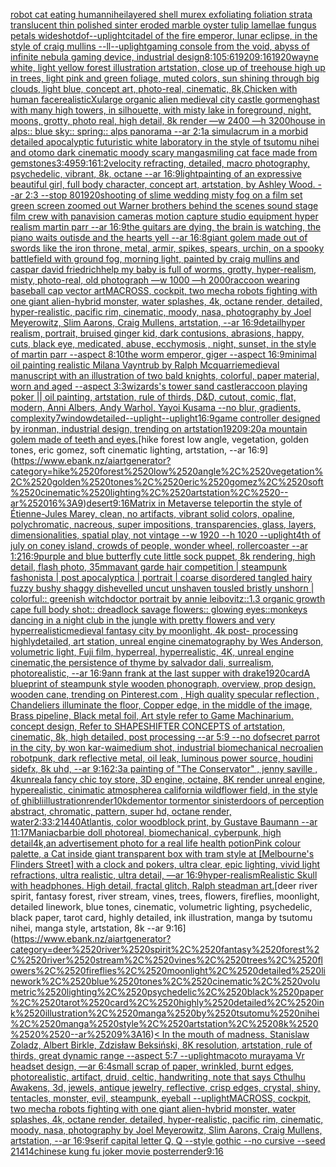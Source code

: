 [robot cat eating human](https://www.ebank.nz/aiartgenerator?category=robot%2520cat%2520eating%2520human)[nihei](https://www.ebank.nz/aiartgenerator?category=nihei)[layered shell murex exfoliating foliation strata translucent thin polished sinter eroded marble oyster tulip lamellae fungus petals wideshot](https://www.ebank.nz/aiartgenerator?category=layered%2520shell%2520murex%2520exfoliating%2520foliation%2520strata%2520translucent%2520thin%2520polished%2520sinter%2520eroded%2520marble%2520oyster%2520tulip%2520lamellae%2520fungus%2520petals%2520wideshot)[dof](https://www.ebank.nz/aiartgenerator?category=dof)[--uplight](https://www.ebank.nz/aiartgenerator?category=--uplight)[citadel of the fire emperor, lunar eclipse, in the style of craig mullins --ll](https://www.ebank.nz/aiartgenerator?category=citadel%2520of%2520the%2520fire%2520emperor%2C%2520lunar%2520eclipse%2C%2520in%2520the%2520style%2520of%2520craig%2520mullins%2520--ll)[--uplight](https://www.ebank.nz/aiartgenerator?category=--uplight)[gaming console from the void, abyss of infinite nebula gaming device, industrial design](https://www.ebank.nz/aiartgenerator?category=gaming%2520console%2520from%2520the%2520void%2C%2520abyss%2520of%2520infinite%2520nebula%2520gaming%2520device%2C%2520industrial%2520design)[8:10](https://www.ebank.nz/aiartgenerator?category=8%3A10)[5:6](https://www.ebank.nz/aiartgenerator?category=5%3A6)[1920](https://www.ebank.nz/aiartgenerator?category=1920)[9:16](https://www.ebank.nz/aiartgenerator?category=9%3A16)[1920](https://www.ebank.nz/aiartgenerator?category=1920)[wayne white, light yellow forest illustration artstation, close up of treehouse high up in trees, light pink and green foliage, muted colors, sun shining through big clouds, light blue, concept art, photo-real, cinematic, 8k,](https://www.ebank.nz/aiartgenerator?category=wayne%2520white%2C%2520light%2520yellow%2520forest%2520illustration%2520artstation%2C%2520close%2520up%2520of%2520treehouse%2520high%2520up%2520in%2520trees%2C%2520light%2520pink%2520and%2520green%2520foliage%2C%2520muted%2520colors%2C%2520sun%2520shining%2520through%2520big%2520clouds%2C%2520light%2520blue%2C%2520concept%2520art%2C%2520photo-real%2C%2520cinematic%2C%25208k%2C)[Chicken with human face](https://www.ebank.nz/aiartgenerator?category=Chicken%2520with%2520human%2520face)[realistic](https://www.ebank.nz/aiartgenerator?category=realistic)[Xu](https://www.ebank.nz/aiartgenerator?category=Xu)[large organic alien medieval city castle gormenghast with many high towers, in silhouette, with misty lake in foreground, night, moons, grotty, photo real, high detail, 8k render —w 2400 —h 3200](https://www.ebank.nz/aiartgenerator?category=large%2520organic%2520alien%2520medieval%2520city%2520castle%2520gormenghast%2520with%2520many%2520high%2520towers%2C%2520in%2520silhouette%2C%2520with%2520misty%2520lake%2520in%2520foreground%2C%2520night%2C%2520moons%2C%2520grotty%2C%2520photo%2520real%2C%2520high%2520detail%2C%25208k%2520render%2520%E2%80%94w%25202400%2520%E2%80%94h%25203200)[house in alps:: blue sky:: spring:: alps panorama --ar 2:1](https://www.ebank.nz/aiartgenerator?category=house%2520in%2520alps%3A%3A%2520blue%2520sky%3A%3A%2520spring%3A%3A%2520alps%2520panorama%2520--ar%25202%3A1)[a simulacrum in a morbid detailed apocalyptic futuristic white laboratory in the style of tsutomu nihei and otomo dark cinematic moody scary manga](https://www.ebank.nz/aiartgenerator?category=a%2520simulacrum%2520in%2520a%2520morbid%2520detailed%2520apocalyptic%2520futuristic%2520white%2520laboratory%2520in%2520the%2520style%2520of%2520tsutomu%2520nihei%2520and%2520otomo%2520dark%2520cinematic%2520moody%2520scary%2520manga)[smiling cat face made from gemstones](https://www.ebank.nz/aiartgenerator?category=smiling%2520cat%2520face%2520made%2520from%2520gemstones)[3:4](https://www.ebank.nz/aiartgenerator?category=3%3A4)[95](https://www.ebank.nz/aiartgenerator?category=95)[9:16](https://www.ebank.nz/aiartgenerator?category=9%3A16)[1:2](https://www.ebank.nz/aiartgenerator?category=1%3A2)[velocity refracting, detailed, macro photography, psychedelic, vibrant, 8k, octane --ar 16:9](https://www.ebank.nz/aiartgenerator?category=velocity%2520refracting%2C%2520detailed%2C%2520macro%2520photography%2C%2520psychedelic%2C%2520vibrant%2C%25208k%2C%2520octane%2520--ar%252016%3A9)[light](https://www.ebank.nz/aiartgenerator?category=light)[painting of an expressive beautiful girl, full body character, concept art, artstation, by Ashley Wood. --ar 2:3 --stop 80](https://www.ebank.nz/aiartgenerator?category=painting%2520of%2520an%2520expressive%2520beautiful%2520girl%2C%2520full%2520body%2520character%2C%2520concept%2520art%2C%2520artstation%2C%2520by%2520Ashley%2520Wood.%2520--ar%25202%3A3%2520--stop%252080)[1920](https://www.ebank.nz/aiartgenerator?category=1920)[shooting of slime wedding misty fog on a film set green screen zoomed out Warner brothers behind the scenes sound stage film crew with panavision cameras motion capture studio equipment hyper realism martin parr --ar 16:9](https://www.ebank.nz/aiartgenerator?category=shooting%2520of%2520slime%2520wedding%2520misty%2520fog%2520on%2520a%2520film%2520set%2520green%2520screen%2520zoomed%2520out%2520Warner%2520brothers%2520behind%2520the%2520scenes%2520sound%2520stage%2520film%2520crew%2520with%2520panavision%2520cameras%2520motion%2520capture%2520studio%2520equipment%2520hyper%2520realism%2520martin%2520parr%2520--ar%252016%3A9)[the guitars are dying, the brain is watching, the piano waits outisde and the hearts yell --ar 16:8](https://www.ebank.nz/aiartgenerator?category=the%2520guitars%2520are%2520dying%2C%2520the%2520brain%2520is%2520watching%2C%2520the%2520piano%2520waits%2520outisde%2520and%2520the%2520hearts%2520yell%2520--ar%252016%3A8)[giant golem made out of swords like the iron throne, metal, armir, spikes, spears, urchin, on a spooky battlefield with ground fog, morning light, painted by craig mullins and caspar david friedrich](https://www.ebank.nz/aiartgenerator?category=giant%2520golem%2520made%2520out%2520of%2520swords%2520like%2520the%2520iron%2520throne%2C%2520metal%2C%2520armir%2C%2520spikes%2C%2520spears%2C%2520urchin%2C%2520on%2520a%2520spooky%2520battlefield%2520with%2520ground%2520fog%2C%2520morning%2520light%2C%2520painted%2520by%2520craig%2520mullins%2520and%2520caspar%2520david%2520friedrich)[help my baby is full of worms, grotty, hyper-realism, misty, photo-real, old photograph —w 1000 —h 2000](https://www.ebank.nz/aiartgenerator?category=help%2520my%2520baby%2520is%2520full%2520of%2520worms%2C%2520grotty%2C%2520hyper-realism%2C%2520misty%2C%2520photo-real%2C%2520old%2520photograph%2520%E2%80%94w%25201000%2520%E2%80%94h%25202000)[raccoon wearing baseball cap vector art](https://www.ebank.nz/aiartgenerator?category=raccoon%2520wearing%2520baseball%2520cap%2520vector%2520art)[MACROSS, cockpit, two mecha robots fighting with one giant alien-hybrid monster, water splashes, 4k, octane render, detailed, hyper-realistic, pacific rim, cinematic, moody, nasa, photography by Joel Meyerowitz, Slim Aarons, Craig Mullens, artstation, --ar 16:9](https://www.ebank.nz/aiartgenerator?category=MACROSS%2C%2520cockpit%2C%2520two%2520mecha%2520robots%2520fighting%2520with%2520one%2520giant%2520alien-hybrid%2520monster%2C%2520water%2520splashes%2C%25204k%2C%2520octane%2520render%2C%2520detailed%2C%2520hyper-realistic%2C%2520pacific%2520rim%2C%2520cinematic%2C%2520moody%2C%2520nasa%2C%2520photography%2520by%2520Joel%2520Meyerowitz%2C%2520Slim%2520Aarons%2C%2520Craig%2520Mullens%2C%2520artstation%2C%2520--ar%252016%3A9)[detail](https://www.ebank.nz/aiartgenerator?category=detail)[hyper realism, portrait, bruised ginger kid, dark contusions, abrasions, happy, cuts, black eye,  medicated, abuse, ecchymosis , night, sunset, in the style of martin parr --aspect 8:10](https://www.ebank.nz/aiartgenerator?category=hyper%2520realism%2C%2520portrait%2C%2520bruised%2520ginger%2520kid%2C%2520dark%2520contusions%2C%2520abrasions%2C%2520happy%2C%2520cuts%2C%2520black%2520eye%2C%2520%2520medicated%2C%2520abuse%2C%2520ecchymosis%2520%2C%2520night%2C%2520sunset%2C%2520in%2520the%2520style%2520of%2520martin%2520parr%2520--aspect%25208%3A10)[the worm emperor, giger --aspect 16:9](https://www.ebank.nz/aiartgenerator?category=the%2520worm%2520emperor%2C%2520giger%2520--aspect%252016%3A9)[minimal oil painting realistic Milana Vayntrub by Ralph Mcquarrie](https://www.ebank.nz/aiartgenerator?category=minimal%2520oil%2520painting%2520realistic%2520Milana%2520Vayntrub%2520by%2520Ralph%2520Mcquarrie)[medieval manuscript with an illustration of two bald knights, colorful, paper material, worn and aged --aspect 3:3](https://www.ebank.nz/aiartgenerator?category=medieval%2520manuscript%2520with%2520an%2520illustration%2520of%2520two%2520bald%2520knights%2C%2520colorful%2C%2520paper%2520material%2C%2520worn%2520and%2520aged%2520--aspect%25203%3A3)[wizards's tower sand castle](https://www.ebank.nz/aiartgenerator?category=wizards%27s%2520tower%2520sand%2520castle)[raccoon playing poker || oil painting, artstation, rule of thirds, D&D, cutout, comic, flat, modern, Anni Albers, Andy Warhol, Yayoi Kusama --no blur, gradients, complexity](https://www.ebank.nz/aiartgenerator?category=raccoon%2520playing%2520poker%2520%7C%7C%2520oil%2520painting%2C%2520artstation%2C%2520rule%2520of%2520thirds%2C%2520D%26D%2C%2520cutout%2C%2520comic%2C%2520flat%2C%2520modern%2C%2520Anni%2520Albers%2C%2520Andy%2520Warhol%2C%2520Yayoi%2520Kusama%2520--no%2520blur%2C%2520gradients%2C%2520complexity)[7](https://www.ebank.nz/aiartgenerator?category=7)[](https://www.ebank.nz/aiartgenerator?category=)[window](https://www.ebank.nz/aiartgenerator?category=window)[detailed](https://www.ebank.nz/aiartgenerator?category=detailed)[--uplight](https://www.ebank.nz/aiartgenerator?category=--uplight)[--uplight](https://www.ebank.nz/aiartgenerator?category=--uplight)[16:9](https://www.ebank.nz/aiartgenerator?category=16%3A9)[game controller designed by ironman, industrial design, trending on artstation](https://www.ebank.nz/aiartgenerator?category=game%2520controller%2520designed%2520by%2520ironman%2C%2520industrial%2520design%2C%2520trending%2520on%2520artstation)[1920](https://www.ebank.nz/aiartgenerator?category=1920)[9:20](https://www.ebank.nz/aiartgenerator?category=9%3A20)[a mountain golem made of teeth and eyes.](https://www.ebank.nz/aiartgenerator?category=a%2520mountain%2520golem%2520made%2520of%2520teeth%2520and%2520eyes.)[hike forest low angle, vegetation, golden tones, eric gomez, soft cinematic lighting, artstation, --ar 16:9](https://www.ebank.nz/aiartgenerator?category=hike%2520forest%2520low%2520angle%2C%2520vegetation%2C%2520golden%2520tones%2C%2520eric%2520gomez%2C%2520soft%2520cinematic%2520lighting%2C%2520artstation%2C%2520--ar%252016%3A9)[desert](https://www.ebank.nz/aiartgenerator?category=desert)[9:16](https://www.ebank.nz/aiartgenerator?category=9%3A16)[Matrix in Metaverse teleport](https://www.ebank.nz/aiartgenerator?category=Matrix%2520in%2520Metaverse%2520teleport)[in the style of Étienne-Jules Marey, clean, no artifacts, vibrant solid colors, opaline, polychromatic, nacreous, super impositions, transparencies, glass, layers, dimensionalities, spatial play, not vintage --w 1920 --h 1020 --uplight](https://www.ebank.nz/aiartgenerator?category=in%2520the%2520style%2520of%2520%C3%89tienne-Jules%2520Marey%2C%2520clean%2C%2520no%2520artifacts%2C%2520vibrant%2520solid%2520colors%2C%2520opaline%2C%2520polychromatic%2C%2520nacreous%2C%2520super%2520impositions%2C%2520transparencies%2C%2520glass%2C%2520layers%2C%2520dimensionalities%2C%2520spatial%2520play%2C%2520not%2520vintage%2520--w%25201920%2520--h%25201020%2520--uplight)[4th of july on coney island, crowds of people, wonder wheel, rollercoaster --ar 1:2](https://www.ebank.nz/aiartgenerator?category=4th%2520of%2520july%2520on%2520coney%2520island%2C%2520crowds%2520of%2520people%2C%2520wonder%2520wheel%2C%2520rollercoaster%2520--ar%25201%3A2)[16:9](https://www.ebank.nz/aiartgenerator?category=16%3A9)[purple and blue butterfly cute little sock puppet, 8k rendering, high detail, flash photo, 35mm](https://www.ebank.nz/aiartgenerator?category=purple%2520and%2520blue%2520butterfly%2520cute%2520little%2520sock%2520puppet%2C%25208k%2520rendering%2C%2520high%2520detail%2C%2520flash%2520photo%2C%252035mm)[avant garde hair competition | steampunk fashonista | post apocalyptica | portrait | coarse disordered tangled hairy fuzzy bushy shaggy dishevelled uncut unshaven tousled bristly unshorn | colorful:: greenish witchdoctor portrait by annie leibovitz::1.3 organic growth cape full body shot:: dreadlock savage flowers:: glowing eyes::](https://www.ebank.nz/aiartgenerator?category=avant%2520garde%2520hair%2520competition%2520%7C%2520steampunk%2520fashonista%2520%7C%2520post%2520apocalyptica%2520%7C%2520portrait%2520%7C%2520coarse%2520disordered%2520tangled%2520hairy%2520fuzzy%2520bushy%2520shaggy%2520dishevelled%2520uncut%2520unshaven%2520tousled%2520bristly%2520unshorn%2520%7C%2520colorful%3A%3A%2520greenish%2520witchdoctor%2520portrait%2520by%2520annie%2520leibovitz%3A%3A1.3%2520organic%2520growth%2520cape%2520full%2520body%2520shot%3A%3A%2520dreadlock%2520savage%2520flowers%3A%3A%2520glowing%2520eyes%3A%3A)[monkeys dancing in a night club in the jungle with pretty flowers and very hyperrealistic](https://www.ebank.nz/aiartgenerator?category=monkeys%2520dancing%2520in%2520a%2520night%2520club%2520in%2520the%2520jungle%2520with%2520pretty%2520flowers%2520and%2520very%2520hyperrealistic)[medieval fantasy city by moonlight, 4k post- processing highlydetailed, art station, unreal engine cinematography by Wes Anderson, volumetric light, Fuji film, hyperreal, hyperrealistic, 4K, unreal engine cinematic,](https://www.ebank.nz/aiartgenerator?category=medieval%2520fantasy%2520city%2520by%2520moonlight%2C%25204k%2520post-%2520processing%2520highlydetailed%2C%2520art%2520station%2C%2520unreal%2520engine%2520cinematography%2520by%2520Wes%2520Anderson%2C%2520volumetric%2520light%2C%2520Fuji%2520film%2C%2520hyperreal%2C%2520hyperrealistic%2C%25204K%2C%2520unreal%2520engine%2520cinematic%2C)[the persistence of thyme by salvador dali, surrealism, photorealistic, --ar 16:9](https://www.ebank.nz/aiartgenerator?category=the%2520persistence%2520of%2520thyme%2520by%2520salvador%2520dali%2C%2520surrealism%2C%2520photorealistic%2C%2520--ar%252016%3A9)[ann frank at the last supper with drake](https://www.ebank.nz/aiartgenerator?category=ann%2520frank%2520at%2520the%2520last%2520supper%2520with%2520drake)[1920](https://www.ebank.nz/aiartgenerator?category=1920)[card](https://www.ebank.nz/aiartgenerator?category=card)[A blueprint of steampunk style wooden phonograph,  overview, prop design, wooden cane,  trending on Pinterest.com  , High quality specular reflection ,  Chandeliers illuminate the floor, Copper  edge, in the middle of the image, Brass pipeline,  Black metal foil,  Art style refer to Game Machinarium.  concept design, Refer to SHAPESHIFTER CONCEPTS  of artstation, cinematic,  8k, high detailed,  post processing    --ar 5:9   --no dof](https://www.ebank.nz/aiartgenerator?category=A%2520blueprint%2520of%2520steampunk%2520style%2520wooden%2520phonograph%2C%2520%2520overview%2C%2520prop%2520design%2C%2520wooden%2520cane%2C%2520%2520trending%2520on%2520Pinterest.com%2520%2520%2C%2520High%2520quality%2520specular%2520reflection%2520%2C%2520%2520Chandeliers%2520illuminate%2520the%2520floor%2C%2520Copper%2520%2520edge%2C%2520in%2520the%2520middle%2520of%2520the%2520image%2C%2520Brass%2520pipeline%2C%2520%2520Black%2520metal%2520foil%2C%2520%2520Art%2520style%2520refer%2520to%2520Game%2520Machinarium.%2520%2520concept%2520design%2C%2520Refer%2520to%2520SHAPESHIFTER%2520CONCEPTS%2520%2520of%2520artstation%2C%2520cinematic%2C%2520%25208k%2C%2520high%2520detailed%2C%2520%2520post%2520processing%2520%2520%2520%2520--ar%25205%3A9%2520%2520%2520--no%2520dof)[secret parrot in the city, by won kar-wai](https://www.ebank.nz/aiartgenerator?category=secret%2520parrot%2520in%2520the%2520city%2C%2520by%2520won%2520kar-wai)[medium shot, industrial biomechanical necroalien robotpunk, dark reflective metal, oil leak, luminous power source, houdini sidefx, 8k uhd, --ar 9:16](https://www.ebank.nz/aiartgenerator?category=medium%2520shot%2C%2520industrial%2520biomechanical%2520necroalien%2520robotpunk%2C%2520dark%2520reflective%2520metal%2C%2520oil%2520leak%2C%2520luminous%2520power%2520source%2C%2520houdini%2520sidefx%2C%25208k%2520uhd%2C%2520--ar%25209%3A16)[2:3](https://www.ebank.nz/aiartgenerator?category=2%3A3)[a painting of "The Conservator"  , jenny saville , 4kunreal](https://www.ebank.nz/aiartgenerator?category=a%2520painting%2520of%2520%22The%2520Conservator%22%2520%2520%2C%2520jenny%2520saville%2520%2C%25204kunreal)[a fancy chic toy store, 3D engine, octaine,  8K render unreal engine, hyperealistic, cinimatic atmosphere](https://www.ebank.nz/aiartgenerator?category=a%2520fancy%2520chic%2520toy%2520store%2C%25203D%2520engine%2C%2520octaine%2C%2520%25208K%2520render%2520unreal%2520engine%2C%2520hyperealistic%2C%2520cinimatic%2520atmosphere)[a california wildflower field, in the style of ghibli](https://www.ebank.nz/aiartgenerator?category=a%2520california%2520wildflower%2520field%2C%2520in%2520the%2520style%2520of%2520ghibli)[illustration](https://www.ebank.nz/aiartgenerator?category=illustration)[render](https://www.ebank.nz/aiartgenerator?category=render)[10k](https://www.ebank.nz/aiartgenerator?category=10k)[dementor tormentor sinister](https://www.ebank.nz/aiartgenerator?category=dementor%2520tormentor%2520sinister)[doors of perception abstract, chromatic, pattern, super hd, octane render, water](https://www.ebank.nz/aiartgenerator?category=doors%2520of%2520perception%2520abstract%2C%2520chromatic%2C%2520pattern%2C%2520super%2520hd%2C%2520octane%2520render%2C%2520water)[2:3](https://www.ebank.nz/aiartgenerator?category=2%3A3)[3:2](https://www.ebank.nz/aiartgenerator?category=3%3A2)[1440](https://www.ebank.nz/aiartgenerator?category=1440)[Atlantis, color woodblock print, by Gustave Baumann --ar 11:17](https://www.ebank.nz/aiartgenerator?category=Atlantis%2C%2520color%2520woodblock%2520print%2C%2520by%2520Gustave%2520Baumann%2520--ar%252011%3A17)[Maniac](https://www.ebank.nz/aiartgenerator?category=Maniac)[barbie doll photoreal, biomechanical, cyberpunk, high detail](https://www.ebank.nz/aiartgenerator?category=barbie%2520doll%2520photoreal%2C%2520biomechanical%2C%2520cyberpunk%2C%2520high%2520detail)[4k,](https://www.ebank.nz/aiartgenerator?category=4k%2C)[an advertisement photo for a real life health potion](https://www.ebank.nz/aiartgenerator?category=an%2520advertisement%2520photo%2520for%2520a%2520real%2520life%2520health%2520potion)[Pink colour palette, a Cat inside giant transparent box with tram style at [Melbourne's Flinders Street] with a clock and pokers, ultra clear, epic lighting, vivid light refractions, ultra realistic, ultra detail, —ar 16:9](https://www.ebank.nz/aiartgenerator?category=Pink%2520colour%2520palette%2C%2520a%2520Cat%2520inside%2520giant%2520transparent%2520box%2520with%2520tram%2520style%2520at%2520%5BMelbourne%27s%2520Flinders%2520Street%5D%2520with%2520a%2520clock%2520and%2520pokers%2C%2520ultra%2520clear%2C%2520epic%2520lighting%2C%2520vivid%2520light%2520refractions%2C%2520ultra%2520realistic%2C%2520ultra%2520detail%2C%2520%E2%80%94ar%252016%3A9)[hyper-realism](https://www.ebank.nz/aiartgenerator?category=hyper-realism)[Realistic Skull with headphones. High detail, fractal glitch, Ralph steadman art.](https://www.ebank.nz/aiartgenerator?category=Realistic%2520Skull%2520with%2520headphones.%2520High%2520detail%2C%2520fractal%2520glitch%2C%2520Ralph%2520steadman%2520art.)[deer river spirit, fantasy forest, river stream, vines, trees, flowers, fireflies, moonlight, detailed linework, blue tones, cinematic, volumetric lighting, psychedelic, black paper, tarot card, highly detailed, ink illustration, manga by tsutomu nihei, manga style, artstation, 8k   --ar 9:16](https://www.ebank.nz/aiartgenerator?category=deer%2520river%2520spirit%2C%2520fantasy%2520forest%2C%2520river%2520stream%2C%2520vines%2C%2520trees%2C%2520flowers%2C%2520fireflies%2C%2520moonlight%2C%2520detailed%2520linework%2C%2520blue%2520tones%2C%2520cinematic%2C%2520volumetric%2520lighting%2C%2520psychedelic%2C%2520black%2520paper%2C%2520tarot%2520card%2C%2520highly%2520detailed%2C%2520ink%2520illustration%2C%2520manga%2520by%2520tsutomu%2520nihei%2C%2520manga%2520style%2C%2520artstation%2C%25208k%2520%2520%2520--ar%25209%3A16)[< In the mouth of madness, Stanislaw Zoladz, Albert Birkle, Zdzisław Beksiński, 8K resolution, artstation, rule of thirds, great dynamic range --aspect 5:7 --uplight](https://www.ebank.nz/aiartgenerator?category=%3C%2520In%2520the%2520mouth%2520of%2520madness%2C%2520Stanislaw%2520Zoladz%2C%2520Albert%2520Birkle%2C%2520Zdzis%C5%82aw%2520Beksi%C5%84ski%2C%25208K%2520resolution%2C%2520artstation%2C%2520rule%2520of%2520thirds%2C%2520great%2520dynamic%2520range%2520--aspect%25205%3A7%2520--uplight)[macoto murayama Vr headset design, —ar 6:4](https://www.ebank.nz/aiartgenerator?category=macoto%2520murayama%2520Vr%2520headset%2520design%2C%2520%E2%80%94ar%25206%3A4)[small scrap of paper, wrinkled, burnt edges, photorealistic, artifact, druid, celtic, handwriting, note that says Cthulhu Awakens, 3d, jewels, antique jewelry, reflective, crisp edges, crystal, shiny, tentacles, monster, evil, steampunk, eyeball --uplight](https://www.ebank.nz/aiartgenerator?category=small%2520scrap%2520of%2520paper%2C%2520wrinkled%2C%2520burnt%2520edges%2C%2520photorealistic%2C%2520artifact%2C%2520druid%2C%2520celtic%2C%2520handwriting%2C%2520note%2520that%2520says%2520Cthulhu%2520Awakens%2C%25203d%2C%2520jewels%2C%2520antique%2520jewelry%2C%2520reflective%2C%2520crisp%2520edges%2C%2520crystal%2C%2520shiny%2C%2520tentacles%2C%2520monster%2C%2520evil%2C%2520steampunk%2C%2520eyeball%2520--uplight)[MACROSS, cockpit, two mecha robots fighting with one giant alien-hybrid monster, water splashes, 4k, octane render, detailed, hyper-realistic, pacific rim, cinematic, moody, nasa, photography by Joel Meyerowitz, Slim Aarons, Craig Mullens, artstation, --ar 16:9](https://www.ebank.nz/aiartgenerator?category=MACROSS%2C%2520cockpit%2C%2520two%2520mecha%2520robots%2520fighting%2520with%2520one%2520giant%2520alien-hybrid%2520monster%2C%2520water%2520splashes%2C%25204k%2C%2520octane%2520render%2C%2520detailed%2C%2520hyper-realistic%2C%2520pacific%2520rim%2C%2520cinematic%2C%2520moody%2C%2520nasa%2C%2520photography%2520by%2520Joel%2520Meyerowitz%2C%2520Slim%2520Aarons%2C%2520Craig%2520Mullens%2C%2520artstation%2C%2520--ar%252016%3A9)[serif capital letter Q, Q --style gothic --no cursive --seed 21414](https://www.ebank.nz/aiartgenerator?category=serif%2520capital%2520letter%2520Q%2C%2520Q%2520--style%2520gothic%2520--no%2520cursive%2520--seed%252021414)[chinese kung fu joker movie poster](https://www.ebank.nz/aiartgenerator?category=chinese%2520kung%2520fu%2520joker%2520movie%2520poster)[render](https://www.ebank.nz/aiartgenerator?category=render)[9:16](https://www.ebank.nz/aiartgenerator?category=9%3A16)